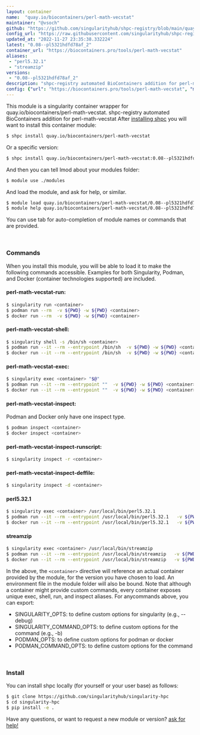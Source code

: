 ```yaml
---
layout: container
name:  "quay.io/biocontainers/perl-math-vecstat"
maintainer: "@vsoch"
github: "https://github.com/singularityhub/shpc-registry/blob/main/quay.io/biocontainers/perl-math-vecstat/container.yaml"
config_url: "https://raw.githubusercontent.com/singularityhub/shpc-registry/main/quay.io/biocontainers/perl-math-vecstat/container.yaml"
updated_at: "2022-11-27 23:35:38.332224"
latest: "0.08--pl5321hdfd78af_2"
container_url: "https://biocontainers.pro/tools/perl-math-vecstat"
aliases:
 - "perl5.32.1"
 - "streamzip"
versions:
 - "0.08--pl5321hdfd78af_2"
description: "shpc-registry automated BioContainers addition for perl-math-vecstat"
config: {"url": "https://biocontainers.pro/tools/perl-math-vecstat", "maintainer": "@vsoch", "description": "shpc-registry automated BioContainers addition for perl-math-vecstat", "latest": {"0.08--pl5321hdfd78af_2": "sha256:7f8faf33e165316dd4f463938d596785b209996db37236baff361b59ac24926c"}, "tags": {"0.08--pl5321hdfd78af_2": "sha256:7f8faf33e165316dd4f463938d596785b209996db37236baff361b59ac24926c"}, "docker": "quay.io/biocontainers/perl-math-vecstat", "aliases": {"perl5.32.1": "/usr/local/bin/perl5.32.1", "streamzip": "/usr/local/bin/streamzip"}}
---
```


This module is a singularity container wrapper for quay.io/biocontainers/perl-math-vecstat.
shpc-registry automated BioContainers addition for perl-math-vecstat
After [installing shpc](#install) you will want to install this container module:


```bash
$ shpc install quay.io/biocontainers/perl-math-vecstat
```

Or a specific version:

```bash
$ shpc install quay.io/biocontainers/perl-math-vecstat:0.08--pl5321hdfd78af_2
```

And then you can tell lmod about your modules folder:

```bash
$ module use ./modules
```

And load the module, and ask for help, or similar.

```bash
$ module load quay.io/biocontainers/perl-math-vecstat/0.08--pl5321hdfd78af_2
$ module help quay.io/biocontainers/perl-math-vecstat/0.08--pl5321hdfd78af_2
```

You can use tab for auto-completion of module names or commands that are provided.

<br>

### Commands

When you install this module, you will be able to load it to make the following commands accessible.
Examples for both Singularity, Podman, and Docker (container technologies supported) are included.

#### perl-math-vecstat-run:

```bash
$ singularity run <container>
$ podman run --rm  -v ${PWD} -w ${PWD} <container>
$ docker run --rm  -v ${PWD} -w ${PWD} <container>
```

#### perl-math-vecstat-shell:

```bash
$ singularity shell -s /bin/sh <container>
$ podman run --it --rm --entrypoint /bin/sh  -v ${PWD} -w ${PWD} <container>
$ docker run --it --rm --entrypoint /bin/sh  -v ${PWD} -w ${PWD} <container>
```

#### perl-math-vecstat-exec:

```bash
$ singularity exec <container> "$@"
$ podman run --it --rm --entrypoint ""  -v ${PWD} -w ${PWD} <container> "$@"
$ docker run --it --rm --entrypoint ""  -v ${PWD} -w ${PWD} <container> "$@"
```

#### perl-math-vecstat-inspect:

Podman and Docker only have one inspect type.

```bash
$ podman inspect <container>
$ docker inspect <container>
```

#### perl-math-vecstat-inspect-runscript:

```bash
$ singularity inspect -r <container>
```

#### perl-math-vecstat-inspect-deffile:

```bash
$ singularity inspect -d <container>
```


#### perl5.32.1

```bash
$ singularity exec <container> /usr/local/bin/perl5.32.1
$ podman run --it --rm --entrypoint /usr/local/bin/perl5.32.1   -v ${PWD} -w ${PWD} <container> -c " $@"
$ docker run --it --rm --entrypoint /usr/local/bin/perl5.32.1   -v ${PWD} -w ${PWD} <container> -c " $@"
```


#### streamzip

```bash
$ singularity exec <container> /usr/local/bin/streamzip
$ podman run --it --rm --entrypoint /usr/local/bin/streamzip   -v ${PWD} -w ${PWD} <container> -c " $@"
$ docker run --it --rm --entrypoint /usr/local/bin/streamzip   -v ${PWD} -w ${PWD} <container> -c " $@"
```



In the above, the `<container>` directive will reference an actual container provided
by the module, for the version you have chosen to load. An environment file in the
module folder will also be bound. Note that although a container
might provide custom commands, every container exposes unique exec, shell, run, and
inspect aliases. For anycommands above, you can export:

 - SINGULARITY_OPTS: to define custom options for singularity (e.g., --debug)
 - SINGULARITY_COMMAND_OPTS: to define custom options for the command (e.g., -b)
 - PODMAN_OPTS: to define custom options for podman or docker
 - PODMAN_COMMAND_OPTS: to define custom options for the command

<br>

### Install

You can install shpc locally (for yourself or your user base) as follows:

```bash
$ git clone https://github.com/singularityhub/singularity-hpc
$ cd singularity-hpc
$ pip install -e .
```

Have any questions, or want to request a new module or version? [ask for help!](https://github.com/singularityhub/singularity-hpc/issues)